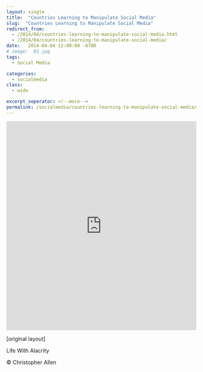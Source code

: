 ```yaml
---
layout: single
title:  "Countries Learning to Manipulate Social Media"
slug:  "Countries Learning to Manipulate Social Media"
redirect_from:
  - /2014/04/countries-learning-to-manipulate-social-media.html
  - /2014/04/countries-learning-to-manipulate-social-media/
date:   2014-04-04 12:00:00 -0700
# image:  02.jpg
tags: 
  - Social Media

categories:
  - socialmedia
class:
  - wide

excerpt_seperator: <!--more-->
permalink: /socialmedia/countries-learning-to-manipulate-social-media/
---
```


<iframe src="https://www.facebook.com/plugins/post.php?href=https%3A%2F%2Fwww.facebook.com%2FChristopherRayAllen%2Fposts%2F10152331040675540&show_text=true&width=500" width="500" height="551" style="border:none;overflow:hidden" scrolling="no" frameborder="0" allowfullscreen="true" allow="autoplay; clipboard-write; encrypted-media; picture-in-picture; web-share"></iframe>

[original layout]

Life With Alacrity

© Christopher Allen